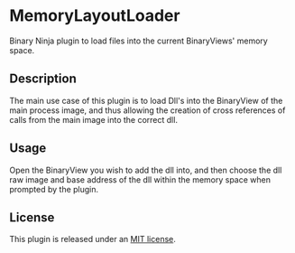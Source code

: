# MemoryLayoutLoader

Binary Ninja plugin to load files into the current BinaryViews' memory space.

## Description

The main use case of this plugin is to load Dll's into the BinaryView of the main process image, and thus allowing the creation of cross references of calls from the main image into the correct dll.

## Usage

Open the BinaryView you wish to add the dll into, and then choose the dll raw image and base address of the dll within the memory space when prompted by the plugin.

## License

This plugin is released under an [MIT license](./license).
